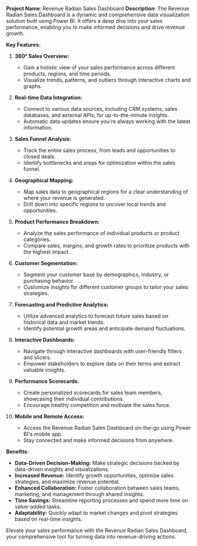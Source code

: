 

 **Project Name**: Revenue Radian Sales Dashboard
 **Description**: The Revenue Radian Sales Dashboard is a dynamic and comprehensive data visualization solution built using Power BI. It offers a deep dive into your sales performance, enabling you to make informed decisions and drive revenue growth.

**Key Features:**

1. **360° Sales Overview:**
   - Gain a holistic view of your sales performance across different products, regions, and time periods.
   - Visualize trends, patterns, and outliers through interactive charts and graphs.

2. **Real-time Data Integration:**
   - Connect to various data sources, including CRM systems, sales databases, and external APIs, for up-to-the-minute insights.
   - Automatic data updates ensure you're always working with the latest information.

3. **Sales Funnel Analysis:**
   - Track the entire sales process, from leads and opportunities to closed deals.
   - Identify bottlenecks and areas for optimization within the sales funnel.

4. **Geographical Mapping:**
   - Map sales data to geographical regions for a clear understanding of where your revenue is generated.
   - Drill down into specific regions to uncover local trends and opportunities.

5. **Product Performance Breakdown:**
   - Analyze the sales performance of individual products or product categories.
   - Compare sales, margins, and growth rates to prioritize products with the highest impact.

6. **Customer Segmentation:**
   - Segment your customer base by demographics, industry, or purchasing behavior.
   - Customize insights for different customer groups to tailor your sales strategies.

7. **Forecasting and Predictive Analytics:**
   - Utilize advanced analytics to forecast future sales based on historical data and market trends.
   - Identify potential growth areas and anticipate demand fluctuations.

8. **Interactive Dashboards:**
   - Navigate through interactive dashboards with user-friendly filters and slicers.
   - Empower stakeholders to explore data on their terms and extract valuable insights.

9. **Performance Scorecards:**
   - Create personalized scorecards for sales team members, showcasing their individual contributions.
   - Encourage healthy competition and motivate the sales force.

10. **Mobile and Remote Access:**
    - Access the Revenue Radian Sales Dashboard on-the-go using Power BI's mobile app.
    - Stay connected and make informed decisions from anywhere.

**Benefits:**

- **Data-Driven Decision-Making:** Make strategic decisions backed by data-driven insights and visualizations.
- **Increased Revenue:** Identify growth opportunities, optimize sales strategies, and maximize revenue potential.
- **Enhanced Collaboration:** Foster collaboration between sales teams, marketing, and management through shared insights.
- **Time Savings:** Streamline reporting processes and spend more time on value-added tasks.
- **Adaptability:** Quickly adapt to market changes and pivot strategies based on real-time insights.

Elevate your sales performance with the Revenue Radian Sales Dashboard, your comprehensive tool for turning data into revenue-driving actions.
